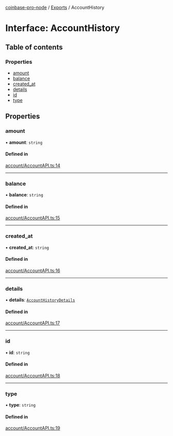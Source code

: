 [coinbase-pro-node](../README.md) / [Exports](../modules.md) / AccountHistory

# Interface: AccountHistory

## Table of contents

### Properties

- [amount](AccountHistory.md#amount)
- [balance](AccountHistory.md#balance)
- [created_at](AccountHistory.md#created_at)
- [details](AccountHistory.md#details)
- [id](AccountHistory.md#id)
- [type](AccountHistory.md#type)

## Properties

### amount

• **amount**: `string`

#### Defined in

[account/AccountAPI.ts:14](https://github.com/bennycode/coinbase-pro-node/blob/6b575f0/src/account/AccountAPI.ts#L14)

---

### balance

• **balance**: `string`

#### Defined in

[account/AccountAPI.ts:15](https://github.com/bennycode/coinbase-pro-node/blob/6b575f0/src/account/AccountAPI.ts#L15)

---

### created_at

• **created_at**: `string`

#### Defined in

[account/AccountAPI.ts:16](https://github.com/bennycode/coinbase-pro-node/blob/6b575f0/src/account/AccountAPI.ts#L16)

---

### details

• **details**: [`AccountHistoryDetails`](AccountHistoryDetails.md)

#### Defined in

[account/AccountAPI.ts:17](https://github.com/bennycode/coinbase-pro-node/blob/6b575f0/src/account/AccountAPI.ts#L17)

---

### id

• **id**: `string`

#### Defined in

[account/AccountAPI.ts:18](https://github.com/bennycode/coinbase-pro-node/blob/6b575f0/src/account/AccountAPI.ts#L18)

---

### type

• **type**: `string`

#### Defined in

[account/AccountAPI.ts:19](https://github.com/bennycode/coinbase-pro-node/blob/6b575f0/src/account/AccountAPI.ts#L19)
